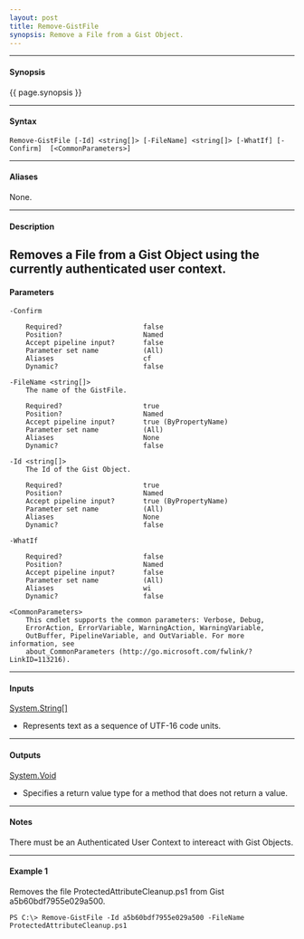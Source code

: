 ```yaml
---
layout: post
title: Remove-GistFile
synopsis: Remove a File from a Gist Object.
---
```


---

#### **Synopsis**

{{ page.synopsis }}

---

#### **Syntax**

```
Remove-GistFile [-Id] <string[]> [-FileName] <string[]> [-WhatIf] [-Confirm]  [<CommonParameters>]
```

---

#### **Aliases**

None.

---

#### **Description**

Removes a File from a Gist Object using the currently authenticated user context.
---

#### **Parameters**

```
-Confirm
    
    Required?                    false
    Position?                    Named
    Accept pipeline input?       false
    Parameter set name           (All)
    Aliases                      cf
    Dynamic?                     false
    
-FileName <string[]>
    The name of the GistFile.
    
    Required?                    true
    Position?                    Named
    Accept pipeline input?       true (ByPropertyName)
    Parameter set name           (All)
    Aliases                      None
    Dynamic?                     false
    
-Id <string[]>
    The Id of the Gist Object.
    
    Required?                    true
    Position?                    Named
    Accept pipeline input?       true (ByPropertyName)
    Parameter set name           (All)
    Aliases                      None
    Dynamic?                     false
    
-WhatIf
    
    Required?                    false
    Position?                    Named
    Accept pipeline input?       false
    Parameter set name           (All)
    Aliases                      wi
    Dynamic?                     false
    
<CommonParameters>
    This cmdlet supports the common parameters: Verbose, Debug,
    ErrorAction, ErrorVariable, WarningAction, WarningVariable,
    OutBuffer, PipelineVariable, and OutVariable. For more information, see 
    about_CommonParameters (http://go.microsoft.com/fwlink/?LinkID=113216). 
```

---

#### **Inputs**

[System.String\[\]](https://msdn.microsoft.com/en-us/library/system.string%28v=vs.110%29.aspx)

* Represents text as a sequence of UTF-16 code units.

---

#### **Outputs**

[System.Void](https://msdn.microsoft.com/en-us/library/system.void%28v=vs.110%29.aspx)

* Specifies a return value type for a method that does not return a value.

---

#### **Notes**

There must be an Authenticated User Context to intereact with Gist Objects.

---

#### **Example 1**

Removes the file ProtectedAttributeCleanup.ps1 from Gist a5b60bdf7955e029a500.

```
PS C:\> Remove-GistFile -Id a5b60bdf7955e029a500 -FileName ProtectedAttributeCleanup.ps1
```
